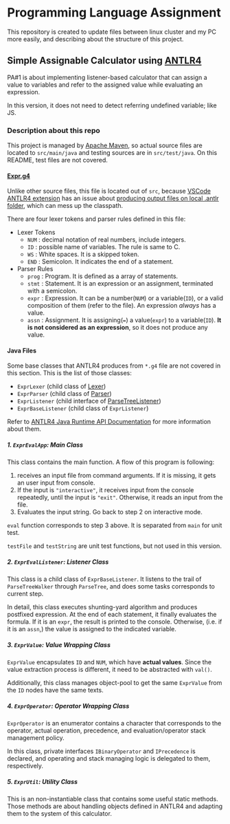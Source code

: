 # Programming Language Assignment

This repository is created to update files between linux cluster and my PC more easily, and describing about the structure of this project.

## Simple Assignable Calculator using [ANTLR4](https://github.com/antlr/antlr4)

PA#1 is about implementing listener-based calculator that can assign a value to variables and refer to the assigned value while evaluating an expression.

In this version, it does not need to detect referring undefined variable; like JS.

### Description about this repo

This project is managed by [Apache Maven](https://maven.apache.org/), so actual source files are located to `src/main/java` and testing sources are in `src/test/java`. On this README, test files are not covered.

#### [Expr.g4](Expr.g4)

Unlike other source files, this file is located out of `src`, because [VSCode ANTLR4 extension](https://marketplace.visualstudio.com/items?itemName=mike-lischke.vscode-antlr4) has an issue about [producing output files on local .antlr folder](https://github.com/mike-lischke/vscode-antlr4/issues/16), which can mess up the classpath.

There are four lexer tokens and parser rules defined in this file:

* Lexer Tokens
  * `NUM` : decimal notation of real numbers, include integers.
  * `ID` : possible name of variables. The rule is same to C.
  * `WS` : White spaces. It is a skipped token.
  * `END` : Semicolon. It indicates the end of a statement.
* Parser Rules
  * `prog` : Program. It is defined as a array of statements.
  * `stmt` : Statement. It is an expression or an assignment, terminated with a semicolon.
  * `expr` : Expression. It can be a number(`NUM`) or a variable(`ID`), or a valid composition of them (refer to the file). An expression *always* has a value.
  * `assn` : Assignment. It is assigning(`=`) a value(`expr`) to a variable(`ID`). **It is not considered as an expression**, so it does not produce any value.

#### Java Files

Some base classes that ANTLR4 produces from `*.g4` file are not covered in this section. This is the list of those classes:

* `ExprLexer` (child class of [Lexer](https://www.antlr.org/api/Java/org/antlr/v4/runtime/Lexer.html))
* `ExprParser` (child class of [Parser](https://www.antlr.org/api/Java/org/antlr/v4/runtime/Parser.html))
* `ExprListener` (child interface of [ParseTreeListener](https://www.antlr.org/api/Java/org/antlr/v4/runtime/tree/ParseTreeListener.html))
* `ExprBaseListener` (child class of `ExprListener`)

Refer to [ANTLR4 Java Runtime API Documentation](https://www.antlr.org/api/Java/) for more information about them.

##### 1. `ExprEvalApp`: Main Class

This class contains the main function. A flow of this program is following:

1. receives an input file from command arguments. If it is missing, it gets an user input from console.
2. If the input is `"interactive"`, it receives input from the console repeatedly, until the input is `"exit"`. Otherwise, it reads an input from the file.
3. Evaluates the input string. Go back to step 2 on interactive mode.

`eval` function corresponds to step 3 above. It is separated from `main` for unit test.

`testFile` and `testString` are unit test functions, but not used in this version.

##### 2. `ExprEvalListener`: Listener Class

This class is a child class of `ExprBaseListener`. It listens to the trail of `ParseTreeWalker` through `ParseTree`, and does some tasks corresponds to current step.

In detail, this class executes shunting-yard algorithm and produces postfixed expression. At the end of each statement, it finally evaluates the formula. If it is an `expr`, the result is printed to the console. Otherwise, (i.e. if it is an `assn`,) the value is assigned to the indicated variable.

##### 3. `ExprValue`: Value Wrapping Class

`ExprValue` encapsulates `ID` and `NUM`, which have **actual values**. Since the value extraction process is different, it need to be abstracted with `val()`.

Additionally, this class manages object-pool to get the same `ExprValue` from the `ID` nodes have the same texts.

##### 4. `ExprOperator`: Operator Wrapping Class

`ExprOperator` is an enumerator contains a character that corresponds to the operator, actual operation, precedence, and evaluation/operator stack management policy.

In this class, private interfaces `IBinaryOperator` and `IPrecedence` is declared, and operating and stack managing logic is delegated to them, respectively.

##### 5. `ExprUtil`: Utility Class

This is an non-instantiable class that contains some useful static methods. Those methods are about handling objects defined in ANTLR4 and adapting them to the system of this calculator.